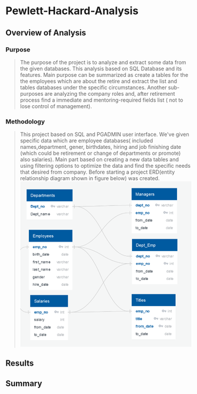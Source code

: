 # Pewlett-Hackard-Analysis
## Overview of Analysis 
### Purpose
> The purpose of the project is to analyze and extract some data from the given databases. This analysis based on SQL Database and its features. Main purpose can be summarized as create a tables for the the employees which are about the retire and extract the list and tables databases under the specific circumstances. Another sub-purposes are analyzing the company roles and, after retirement process find a immediate and mentoring-required fields list ( not to lose control of management).
### Methodology 
> This project based on SQL and PGADMIN user interface. We've given specific data which are employee databases( included names,department, gener, birthdates, hiring and job finishing date (which could be retirement or change of departments or promote) also salaries). Main part based on creating a new data tables and using filtering options to optimize the data and find the specific needs that desired from company. Before starting a project ERD(entity relationship diagram shown in figure below) was created.
> ![Analysis](/DATA/Employee_DB.png)
## Results

## Summary 
